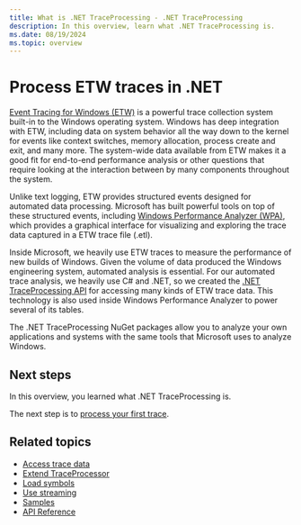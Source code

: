```yaml
---
title: What is .NET TraceProcessing - .NET TraceProcessing
description: In this overview, learn what .NET TraceProcessing is.
ms.date: 08/19/2024
ms.topic: overview
---
```


# Process ETW traces in .NET

[Event Tracing for Windows (ETW)](/windows/win32/etw/event-tracing-portal) is a powerful trace collection system built-in to the Windows operating system. Windows has deep integration with ETW, including data on system behavior all the way down to the kernel for events like context switches, memory allocation, process create and exit, and many more. The system-wide data available from ETW makes it a good fit for end-to-end performance analysis or other questions that require looking at the interaction between by many components throughout the system.

Unlike text logging, ETW provides structured events designed for automated data processing. Microsoft has built powerful tools on top of these structured events, including [Windows Performance Analyzer (WPA)](/windows-hardware/test/wpt/windows-performance-analyzer), which provides a graphical interface for visualizing and exploring the trace data captured in a ETW trace file (.etl).

Inside Microsoft, we heavily use ETW traces to measure the performance of new builds of Windows. Given the volume of data produced the Windows engineering system, automated analysis is essential. For our automated trace analysis, we heavily use C# and .NET, so we created the [.NET TraceProcessing API](https://www.nuget.org/packages/Microsoft.Windows.EventTracing.Processing.All) for accessing many kinds of ETW trace data. This technology is also used inside Windows Performance Analyzer to power several of its tables.

The .NET TraceProcessing NuGet packages allow you to analyze your own applications and systems with the same tools that Microsoft uses to analyze Windows.

## Next steps

In this overview, you learned what .NET TraceProcessing is.

The next step is to [process your first trace](quickstart.md).

## Related topics

* [Access trace data](tutorial.md)
* [Extend TraceProcessor](extensibility.md)
* [Load symbols](symbols.md)
* [Use streaming](streaming.md)
* [Samples](https://github.com/microsoft/eventtracing-processing-samples)
* [API Reference](reference.md)